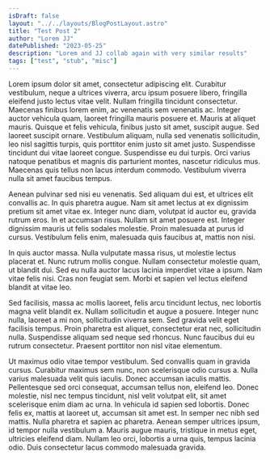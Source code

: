 ```yaml
---
isDraft: false
layout: "../../layouts/BlogPostLayout.astro"
title: "Test Post 2"
author: "Lorem JJ"
datePublished: "2023-05-25"
description: "Lorem and JJ collab again with very similar results"
tags: ["test", "stub", "misc"]
---
```


Lorem ipsum dolor sit amet, consectetur adipiscing elit. Curabitur vestibulum, neque a ultrices viverra, arcu ipsum posuere libero, fringilla eleifend justo lectus vitae velit. Nullam fringilla tincidunt consectetur. Maecenas finibus lorem enim, ac venenatis sem venenatis ac. Integer auctor vehicula quam, laoreet fringilla mauris posuere et. Mauris at aliquet mauris. Quisque et felis vehicula, finibus justo sit amet, suscipit augue. Sed laoreet suscipit ornare. Vestibulum aliquam, nulla sed venenatis sollicitudin, leo nisl sagittis turpis, quis porttitor enim justo sit amet justo. Suspendisse tincidunt dui vitae laoreet congue. Suspendisse eu dui turpis. Orci varius natoque penatibus et magnis dis parturient montes, nascetur ridiculus mus. Maecenas quis tellus non lacus interdum commodo. Vestibulum viverra nulla sit amet faucibus tempus.

Aenean pulvinar sed nisi eu venenatis. Sed aliquam dui est, et ultrices elit convallis ac. In quis pharetra augue. Nam sit amet lectus at ex dignissim pretium sit amet vitae ex. Integer nunc diam, volutpat id auctor eu, gravida rutrum eros. In et accumsan risus. Nullam sit amet posuere est. Integer dignissim mauris ut felis sodales molestie. Proin malesuada at purus id cursus. Vestibulum felis enim, malesuada quis faucibus at, mattis non nisi.

In quis auctor massa. Nulla vulputate massa risus, ut molestie lectus placerat et. Nunc rutrum mollis congue. Nullam consectetur molestie quam, ut blandit dui. Sed eu nulla auctor lacus lacinia imperdiet vitae a ipsum. Nam vitae felis nisi. Cras non feugiat sem. Morbi et sapien vel lectus eleifend blandit at vitae leo.

Sed facilisis, massa ac mollis laoreet, felis arcu tincidunt lectus, nec lobortis magna velit blandit ex. Nullam sollicitudin et augue a posuere. Integer nunc nulla, laoreet a mi non, sollicitudin viverra sem. Sed gravida velit eget facilisis tempus. Proin pharetra est aliquet, consectetur erat nec, sollicitudin nulla. Suspendisse aliquam sed neque sed rhoncus. Nunc faucibus dui eu rutrum consectetur. Praesent porttitor non nisl vitae elementum.

Ut maximus odio vitae tempor vestibulum. Sed convallis quam in gravida cursus. Curabitur maximus sem nunc, non scelerisque odio cursus a. Nulla varius malesuada velit quis iaculis. Donec accumsan iaculis mattis. Pellentesque sed orci consequat, accumsan tellus non, eleifend leo. Donec molestie, nisl nec tempus tincidunt, nisl velit volutpat elit, sit amet scelerisque enim diam ac urna. In vehicula id sapien sed lobortis. Donec felis ex, mattis at laoreet ut, accumsan sit amet est. In semper nec nibh sed mattis. Nulla pharetra et sapien ac pharetra. Aenean semper ultrices ipsum, id tempor nulla vestibulum a. Mauris augue mauris, tristique in metus eget, ultricies eleifend diam. Nullam leo orci, lobortis a urna quis, tempus lacinia odio. Duis consectetur lacus commodo malesuada gravida.
